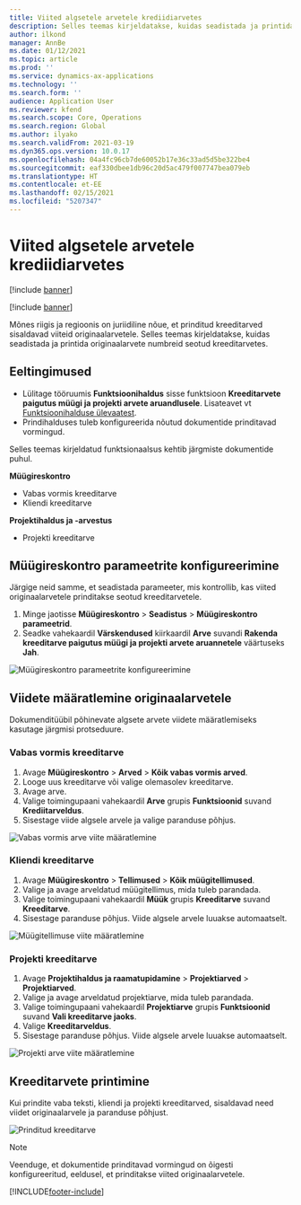 ```yaml
---
title: Viited algsetele arvetele krediidiarvetes
description: Selles teemas kirjeldatakse, kuidas seadistada ja printida originaalarvete numbreid seotud kreeditarvetes.
author: ilkond
manager: AnnBe
ms.date: 01/12/2021
ms.topic: article
ms.prod: ''
ms.service: dynamics-ax-applications
ms.technology: ''
ms.search.form: ''
audience: Application User
ms.reviewer: kfend
ms.search.scope: Core, Operations
ms.search.region: Global
ms.author: ilyako
ms.search.validFrom: 2021-03-19
ms.dyn365.ops.version: 10.0.17
ms.openlocfilehash: 04a4fc96cb7de60052b17e36c33ad5d5be322be4
ms.sourcegitcommit: eaf330dbee1db96c20d5ac479f007747bea079eb
ms.translationtype: HT
ms.contentlocale: et-EE
ms.lasthandoff: 02/15/2021
ms.locfileid: "5207347"
---
```

# <a name="references-to-original-invoices-in-credit-notes"></a>Viited algsetele arvetele krediidiarvetes

[!include [banner](../includes/banner.md)]

[!include [banner](../includes/preview-banner.md)]

Mõnes riigis ja regioonis on juriidiline nõue, et prinditud kreeditarved sisaldavad viiteid originaalarvetele. Selles teemas kirjeldatakse, kuidas seadistada ja printida originaalarvete numbreid seotud kreeditarvetes.

## <a name="prerequisites"></a>Eeltingimused

- Lülitage tööruumis **Funktsioonihaldus** sisse funktsioon **Kreeditarvete paigutus müügi ja projekti arvete aruandlusele**. Lisateavet vt [Funktsioonihalduse ülevaatest](../../fin-and-ops/get-started/feature-management/feature-management-overview.md).
- Prindihalduses tuleb konfigureerida nõutud dokumentide prinditavad vormingud.

Selles teemas kirjeldatud funktsionaalsus kehtib järgmiste dokumentide puhul.

**Müügireskontro**

- Vabas vormis kreeditarve
- Kliendi kreeditarve

**Projektihaldus ja -arvestus**

- Projekti kreeditarve

## <a name="configure-accounts-receivable-parameters"></a>Müügireskontro parameetrite konfigureerimine

Järgige neid samme, et seadistada parameeter, mis kontrollib, kas viited originaalarvetele prinditakse seotud kreeditarvetele.

1. Minge jaotisse **Müügireskontro** \> **Seadistus** \> **Müügireskontro parameetrid**.
2. Seadke vahekaardil **Värskendused** kiirkaardil **Arve** suvandi **Rakenda kreeditarve paigutus müügi ja projekti arvete aruannetele** väärtuseks **Jah**.

![Müügireskontro parameetrite konfigureerimine](media/original-invoice-number-in-credit-note.jpg)

## <a name="define-references-to-original-invoices"></a>Viidete määratlemine originaalarvetele

Dokumenditüübil põhinevate algsete arvete viidete määratlemiseks kasutage järgmisi protseduure.

### <a name="free-text-credit-note"></a>Vabas vormis kreeditarve

1. Avage **Müügireskontro** \> **Arved** \> **Kõik vabas vormis arved**.
2. Looge uus kreeditarve või valige olemasolev kreeditarve.
3. Avage arve.
4. Valige toimingupaani vahekaardil **Arve** grupis **Funktsioonid** suvand **Krediitarveldus**.
5. Sisestage viide algsele arvele ja valige paranduse põhjus.

![Vabas vormis arve viite määratlemine](media/reference-original-invoice-FTI.jpg)

### <a name="customer-credit-note"></a>Kliendi kreeditarve

1. Avage **Müügireskontro** \> **Tellimused** \> **Kõik müügitellimused**.
2. Valige ja avage arveldatud müügitellimus, mida tuleb parandada.
3. Valige toimingupaani vahekaardil **Müük** grupis **Kreeditarve** suvand **Kreeditarve**.
4. Sisestage paranduse põhjus. Viide algsele arvele luuakse automaatselt.

![Müügitellimuse viite määratlemine](media/reference-original-invoice-SO.jpg)

### <a name="project-credit-note"></a>Projekti kreeditarve

1. Avage **Projektihaldus ja raamatupidamine** \> **Projektiarved** \> **Projektiarved**.
2. Valige ja avage arveldatud projektiarve, mida tuleb parandada.
3. Valige toimingupaani vahekaardil **Projektiarve** grupis **Funktsioonid** suvand **Vali kreeditarve jaoks**.
4. Valige **Kreeditarveldus**.
5. Sisestage paranduse põhjus. Viide algsele arvele luuakse automaatselt.

![Projekti arve viite määratlemine](media/reference-original-invoice-project.jpg)

## <a name="printing-credit-notes"></a>Kreeditarvete printimine

Kui prindite vaba teksti, kliendi ja projekti kreeditarved, sisaldavad need viidet originaalarvele ja paranduse põhjust.

![Prinditud kreeditarve](media/credit-note-FTI.jpg)

> [!NOTE]
> Veenduge, et dokumentide prinditavad vormingud on õigesti konfigureeritud, eeldusel, et prinditakse viited originaalarvetele.


[!INCLUDE[footer-include](../../includes/footer-banner.md)]
